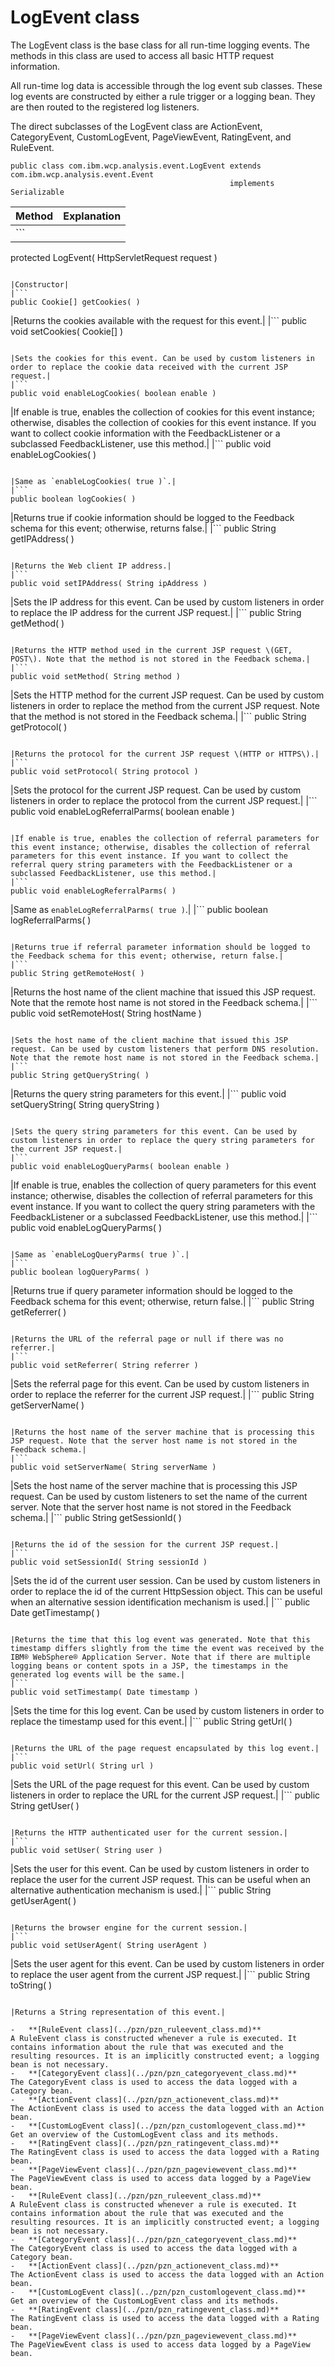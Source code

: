 # LogEvent class

The LogEvent class is the base class for all run-time logging events. The methods in this class are used to access all basic HTTP request information.

All run-time log data is accessible through the log event sub classes. These log events are constructed by either a rule trigger or a logging bean. They are then routed to the registered log listeners.

The direct subclasses of the LogEvent class are ActionEvent, CategoryEvent, CustomLogEvent, PageViewEvent, RatingEvent, and RuleEvent.

```
public class com.ibm.wcp.analysis.event.LogEvent extends com.ibm.wcp.analysis.event.Event
                                                 implements Serializable
```

|Method|Explanation|
|------|-----------|
|```
protected LogEvent( HttpServletRequest request )
```

|Constructor|
|```
public Cookie[] getCookies( )
```

|Returns the cookies available with the request for this event.|
|```
public void setCookies( Cookie[] )
```

|Sets the cookies for this event. Can be used by custom listeners in order to replace the cookie data received with the current JSP request.|
|```
public void enableLogCookies( boolean enable )
```

|If enable is true, enables the collection of cookies for this event instance; otherwise, disables the collection of cookies for this event instance. If you want to collect cookie information with the FeedbackListener or a subclassed FeedbackListener, use this method.|
|```
public void enableLogCookies( )
```

|Same as `enableLogCookies( true )`.|
|```
public boolean logCookies( )
```

|Returns true if cookie information should be logged to the Feedback schema for this event; otherwise, returns false.|
|```
public String getIPAddress( )
```

|Returns the Web client IP address.|
|```
public void setIPAddress( String ipAddress )
```

|Sets the IP address for this event. Can be used by custom listeners in order to replace the IP address for the current JSP request.|
|```
public String getMethod( )
```

|Returns the HTTP method used in the current JSP request \(GET, POST\). Note that the method is not stored in the Feedback schema.|
|```
public void setMethod( String method )
```

|Sets the HTTP method for the current JSP request. Can be used by custom listeners in order to replace the method from the current JSP request. Note that the method is not stored in the Feedback schema.|
|```
public String getProtocol( )
```

|Returns the protocol for the current JSP request \(HTTP or HTTPS\).|
|```
public void setProtocol( String protocol )
```

|Sets the protocol for the current JSP request. Can be used by custom listeners in order to replace the protocol from the current JSP request.|
|```
public void enableLogReferralParms( boolean enable )
```

|If enable is true, enables the collection of referral parameters for this event instance; otherwise, disables the collection of referral parameters for this event instance. If you want to collect the referral query string parameters with the FeedbackListener or a subclassed FeedbackListener, use this method.|
|```
public void enableLogReferralParms( )
```

|Same as `enableLogReferralParms( true )`.|
|```
public boolean logReferralParms( )
```

|Returns true if referral parameter information should be logged to the Feedback schema for this event; otherwise, return false.|
|```
public String getRemoteHost( )
```

|Returns the host name of the client machine that issued this JSP request. Note that the remote host name is not stored in the Feedback schema.|
|```
public void setRemoteHost( String hostName )
```

|Sets the host name of the client machine that issued this JSP request. Can be used by custom listeners that perform DNS resolution. Note that the remote host name is not stored in the Feedback schema.|
|```
public String getQueryString( )
```

|Returns the query string parameters for this event.|
|```
public void setQueryString( String queryString )
```

|Sets the query string parameters for this event. Can be used by custom listeners in order to replace the query string parameters for the current JSP request.|
|```
public void enableLogQueryParms( boolean enable )
```

|If enable is true, enables the collection of query parameters for this event instance; otherwise, disables the collection of referral parameters for this event instance. If you want to collect the query string parameters with the FeedbackListener or a subclassed FeedbackListener, use this method.|
|```
public void enableLogQueryParms( )
```

|Same as `enableLogQueryParms( true )`.|
|```
public boolean logQueryParms( )
```

|Returns true if query parameter information should be logged to the Feedback schema for this event; otherwise, return false.|
|```
public String getReferrer( )
```

|Returns the URL of the referral page or null if there was no referrer.|
|```
public void setReferrer( String referrer )
```

|Sets the referral page for this event. Can be used by custom listeners in order to replace the referrer for the current JSP request.|
|```
public String getServerName( )
```

|Returns the host name of the server machine that is processing this JSP request. Note that the server host name is not stored in the Feedback schema.|
|```
public void setServerName( String serverName )
```

|Sets the host name of the server machine that is processing this JSP request. Can be used by custom listeners to set the name of the current server. Note that the server host name is not stored in the Feedback schema.|
|```
public String getSessionId( )
```

|Returns the id of the session for the current JSP request.|
|```
public void setSessionId( String sessionId )
```

|Sets the id of the current user session. Can be used by custom listeners in order to replace the id of the current HttpSession object. This can be useful when an alternative session identification mechanism is used.|
|```
public Date getTimestamp( )
```

|Returns the time that this log event was generated. Note that this timestamp differs slightly from the time the event was received by the IBM® WebSphere® Application Server. Note that if there are multiple logging beans or content spots in a JSP, the timestamps in the generated log events will be the same.|
|```
public void setTimestamp( Date timestamp )
```

|Sets the time for this log event. Can be used by custom listeners in order to replace the timestamp used for this event.|
|```
public String getUrl( )
```

|Returns the URL of the page request encapsulated by this log event.|
|```
public void setUrl( String url )
```

|Sets the URL of the page request for this event. Can be used by custom listeners in order to replace the URL for the current JSP request.|
|```
public String getUser( )
```

|Returns the HTTP authenticated user for the current session.|
|```
public void setUser( String user )
```

|Sets the user for this event. Can be used by custom listeners in order to replace the user for the current JSP request. This can be useful when an alternative authentication mechanism is used.|
|```
public String getUserAgent( )
```

|Returns the browser engine for the current session.|
|```
public void setUserAgent( String userAgent )
```

|Sets the user agent for this event. Can be used by custom listeners in order to replace the user agent from the current JSP request.|
|```
public String toString( )    
```

|Returns a String representation of this event.|

-   **[RuleEvent class](../pzn/pzn_ruleevent_class.md)**  
A RuleEvent class is constructed whenever a rule is executed. It contains information about the rule that was executed and the resulting resources. It is an implicitly constructed event; a logging bean is not necessary.
-   **[CategoryEvent class](../pzn/pzn_categoryevent_class.md)**  
The CategoryEvent class is used to access the data logged with a Category bean.
-   **[ActionEvent class](../pzn/pzn_actionevent_class.md)**  
The ActionEvent class is used to access the data logged with an Action bean.
-   **[CustomLogEvent class](../pzn/pzn_customlogevent_class.md)**  
Get an overview of the CustomLogEvent class and its methods.
-   **[RatingEvent class](../pzn/pzn_ratingevent_class.md)**  
The RatingEvent class is used to access the data logged with a Rating bean.
-   **[PageViewEvent class](../pzn/pzn_pageviewevent_class.md)**  
The PageViewEvent class is used to access data logged by a PageView bean.
-   **[RuleEvent class](../pzn/pzn_ruleevent_class.md)**  
A RuleEvent class is constructed whenever a rule is executed. It contains information about the rule that was executed and the resulting resources. It is an implicitly constructed event; a logging bean is not necessary.
-   **[CategoryEvent class](../pzn/pzn_categoryevent_class.md)**  
The CategoryEvent class is used to access the data logged with a Category bean.
-   **[ActionEvent class](../pzn/pzn_actionevent_class.md)**  
The ActionEvent class is used to access the data logged with an Action bean.
-   **[CustomLogEvent class](../pzn/pzn_customlogevent_class.md)**  
Get an overview of the CustomLogEvent class and its methods.
-   **[RatingEvent class](../pzn/pzn_ratingevent_class.md)**  
The RatingEvent class is used to access the data logged with a Rating bean.
-   **[PageViewEvent class](../pzn/pzn_pageviewevent_class.md)**  
The PageViewEvent class is used to access data logged by a PageView bean.


